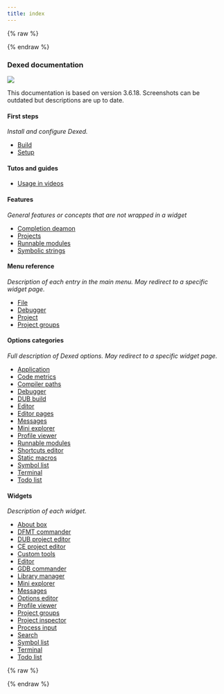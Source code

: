 ```yaml
---
title: index
---
```


{% raw %}
<script src="//cdnjs.cloudflare.com/ajax/libs/anchor-js/4.0.0/anchor.min.js"></script>
{% endraw %}

### Dexed documentation

![](img/coedit_kde4_thumb.png)

This documentation is based on version 3.6.18.
Screenshots can be outdated but descriptions are up to date.

#### First steps

_Install and configure Dexed._

* [Build](build.md)
* [Setup](setup.md)

#### Tutos and guides

* [Usage in videos](videos.md)

#### Features

_General features or concepts that are not wrapped in a widget_

* [Completion deamon](features_dcd.md)
* [Projects](features_projects)
* [Runnable modules](features_runnables)
* [Symbolic strings](features_symbolic_strings)

#### Menu reference

_Description of each entry in the main menu. May redirect to a specific widget page._

* [File](menu_file)
* [Debugger](widgets_gdb_commander)
* [Project](features_projects)
* [Project groups](widgets_project_groups)

#### Options categories

_Full description of Dexed options. May redirect to a specific widget page._

* [Application](options_application)
* [Code metrics](options_code_metrics)
* [Compiler paths](options_compilers_paths)
* [Debugger](widgets_gdb_commander)
* [DUB build](options_dub_build)
* [Editor](widgets_editor)
* [Editor pages](options_editor_pages)
* [Messages](widgets_messages)
* [Mini explorer](widgets_mini_explorer)
* [Profile viewer](widgets_profile_viewer)
* [Runnable modules](features_runnables)
* [Shortcuts editor](options_shortcuts_editor)
* [Static macros](widgets_editor)
* [Symbol list](widgets_symbol_list)
* [Terminal](widgets_terminal)
* [Todo list](widgets_todo_list)

#### Widgets

_Description of each widget._

* [About box](widgets_about)
* [DFMT commander](widgets_dfmt_commander)
* [DUB project editor](widgets_dub_project_editor)
* [CE project editor](widgets_ce_project_editor)
* [Custom tools](widgets_custom_tools)
* [Editor](widgets_editor)
* [GDB commander](widgets_gdb_commander)
* [Library manager](widgets_library_manager)
* [Mini explorer](widgets_mini_explorer)
* [Messages](widgets_messages)
* [Options editor](widgets_options_editor)
* [Profile viewer](widgets_profile_viewer)
* [Project groups](widgets_project_groups)
* [Project inspector](widgets_project_inspector)
* [Process input](widgets_process_input)
* [Search](widgets_search)
* [Symbol list](widgets_symbol_list)
* [Terminal](widgets_terminal)
* [Todo list](widgets_todo_list)

{% raw %}
<script>
anchors.add();
</script>
{% endraw %}
